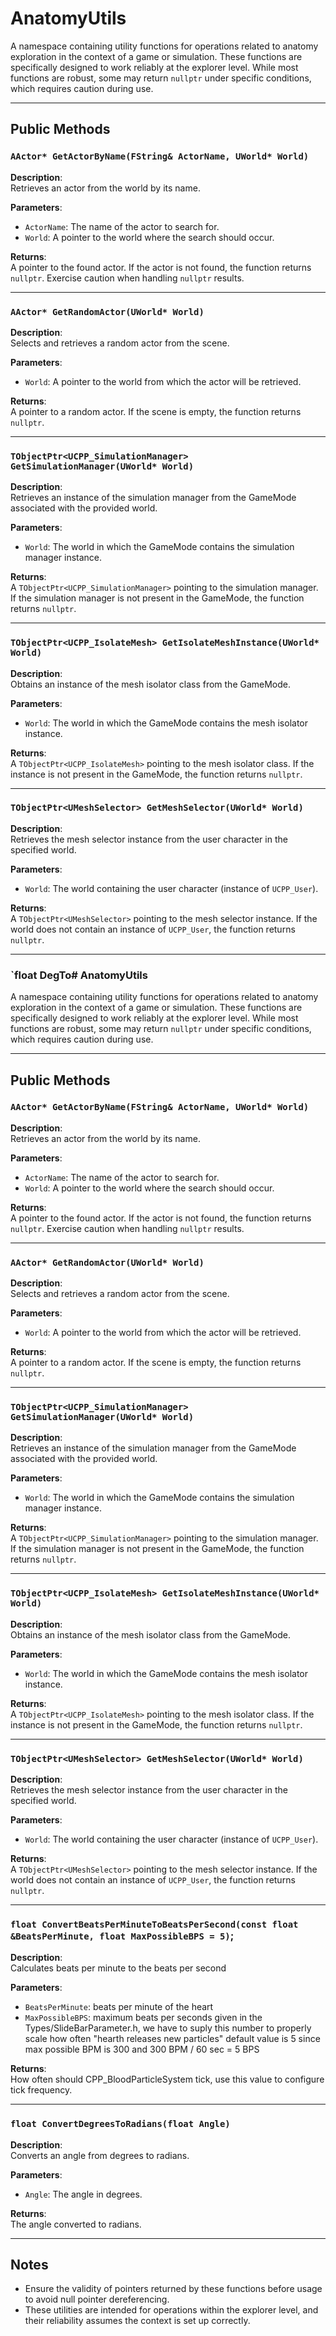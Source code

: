 # AnatomyUtils 

A namespace containing utility functions for operations related to anatomy exploration in the context of a game or simulation. These functions are specifically designed to work reliably at the explorer level. While most functions are robust, some may return `nullptr` under specific conditions, which requires caution during use.

---

## Public Methods 

### `AActor* GetActorByName(FString& ActorName, UWorld* World)`

**Description**:  
Retrieves an actor from the world by its name.  

**Parameters**:  
- `ActorName`: The name of the actor to search for.  
- `World`: A pointer to the world where the search should occur.  

**Returns**:  
A pointer to the found actor. If the actor is not found, the function returns `nullptr`. Exercise caution when handling `nullptr` results.  

---

### `AActor* GetRandomActor(UWorld* World)`

**Description**:  
Selects and retrieves a random actor from the scene.  

**Parameters**:  
- `World`: A pointer to the world from which the actor will be retrieved.  

**Returns**:  
A pointer to a random actor. If the scene is empty, the function returns `nullptr`.  

---

### `TObjectPtr<UCPP_SimulationManager> GetSimulationManager(UWorld* World)`

**Description**:  
Retrieves an instance of the simulation manager from the GameMode associated with the provided world.  

**Parameters**:  
- `World`: The world in which the GameMode contains the simulation manager instance.  

**Returns**:  
A `TObjectPtr<UCPP_SimulationManager>` pointing to the simulation manager. If the simulation manager is not present in the GameMode, the function returns `nullptr`.  

---

### `TObjectPtr<UCPP_IsolateMesh> GetIsolateMeshInstance(UWorld* World)`

**Description**:  
Obtains an instance of the mesh isolator class from the GameMode.  

**Parameters**:  
- `World`: The world in which the GameMode contains the mesh isolator instance.  

**Returns**:  
A `TObjectPtr<UCPP_IsolateMesh>` pointing to the mesh isolator class. If the instance is not present in the GameMode, the function returns `nullptr`.  

---

### `TObjectPtr<UMeshSelector> GetMeshSelector(UWorld* World)`

**Description**:  
Retrieves the mesh selector instance from the user character in the specified world.  

**Parameters**:  
- `World`: The world containing the user character (instance of `UCPP_User`).  

**Returns**:  
A `TObjectPtr<UMeshSelector>` pointing to the mesh selector instance. If the world does not contain an instance of `UCPP_User`, the function returns `nullptr`.  

---

### `float DegTo# AnatomyUtils

A namespace containing utility functions for operations related to anatomy exploration in the context of a game or simulation. These functions are specifically designed to work reliably at the explorer level. While most functions are robust, some may return `nullptr` under specific conditions, which requires caution during use.

---

## Public Methods

### `AActor* GetActorByName(FString& ActorName, UWorld* World)`

**Description**:  
Retrieves an actor from the world by its name.

**Parameters**:
- `ActorName`: The name of the actor to search for.
- `World`: A pointer to the world where the search should occur.

**Returns**:  
A pointer to the found actor. If the actor is not found, the function returns `nullptr`. Exercise caution when handling `nullptr` results.

---

### `AActor* GetRandomActor(UWorld* World)`

**Description**:  
Selects and retrieves a random actor from the scene.

**Parameters**:
- `World`: A pointer to the world from which the actor will be retrieved.

**Returns**:  
A pointer to a random actor. If the scene is empty, the function returns `nullptr`.

---

### `TObjectPtr<UCPP_SimulationManager> GetSimulationManager(UWorld* World)`

**Description**:  
Retrieves an instance of the simulation manager from the GameMode associated with the provided world.

**Parameters**:
- `World`: The world in which the GameMode contains the simulation manager instance.

**Returns**:  
A `TObjectPtr<UCPP_SimulationManager>` pointing to the simulation manager. If the simulation manager is not present in the GameMode, the function returns `nullptr`.

---

### `TObjectPtr<UCPP_IsolateMesh> GetIsolateMeshInstance(UWorld* World)`

**Description**:  
Obtains an instance of the mesh isolator class from the GameMode.

**Parameters**:
- `World`: The world in which the GameMode contains the mesh isolator instance.

**Returns**:  
A `TObjectPtr<UCPP_IsolateMesh>` pointing to the mesh isolator class. If the instance is not present in the GameMode, the function returns `nullptr`.

---

### `TObjectPtr<UMeshSelector> GetMeshSelector(UWorld* World)`

**Description**:  
Retrieves the mesh selector instance from the user character in the specified world.

**Parameters**:
- `World`: The world containing the user character (instance of `UCPP_User`).

**Returns**:  
A `TObjectPtr<UMeshSelector>` pointing to the mesh selector instance. If the world does not contain an instance of `UCPP_User`, the function returns `nullptr`.

---

### `float ConvertBeatsPerMinuteToBeatsPerSecond(const float &BeatsPerMinute, float MaxPossibleBPS = 5)`;

**Description**:  
Calculates beats per minute to the beats per second

**Parameters**:
- `BeatsPerMinute`: beats per minute of the heart
- `MaxPossibleBPS`: maximum beats per seconds given in the Types/SlideBarParameter.h, we have to suply this number to properly scale how often "hearth releases new particles" default value is 5 since max possible BPM is 300 and 300 BPM / 60 sec = 5 BPS

**Returns**:  
How often should CPP_BloodParticleSystem tick, use this value to configure tick frequency.

---

### `float ConvertDegreesToRadians(float Angle)`

**Description**:  
Converts an angle from degrees to radians.

**Parameters**:
- `Angle`: The angle in degrees.

**Returns**:  
The angle converted to radians.

---


## Notes

- Ensure the validity of pointers returned by these functions before usage to avoid null pointer dereferencing.  
- These utilities are intended for operations within the explorer level, and their reliability assumes the context is set up correctly.